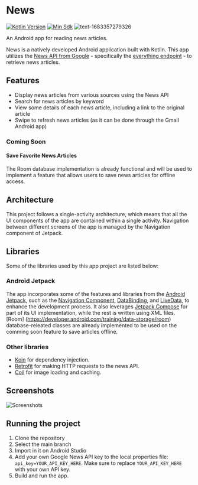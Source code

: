 
# News
[![Kotlin Version](https://img.shields.io/badge/kotlin-1.8.2-blue.svg)](https://kotlinlang.org) [![Min Sdk](https://img.shields.io/badge/minSdk-24-green.svg)](https://developer.android.com/about/versions/android-7.0)
![text-1683357279326](https://user-images.githubusercontent.com/20100533/236609315-2006d227-dae1-449e-9a86-fb3ec376247b.png)

An Android app for reading news articles. 

News is a natively developed Android application built with Kotlin. This app utilizes the [News API from Google](https://newsapi.org/) - specifically the [everything endpoint](https://newsapi.org/docs/endpoints/everything.) - to retrieve news articles.  

## Features

-   Display news articles from various sources using the News API
-   Search for news articles by keyword
-   View some details of each news article, including a link to the original article
-   Swipe to refresh news articles (as it can be done through the Gmail Android app)

### Coming Soon

#### Save Favorite News Articles

The Room database implementation is already functional and will be used to implement a feature that allows users to save news articles for offline access.


## Architecture

This project follows a single-activity architecture, which means that all the UI components of the app are contained within a single activity. Navigation between different screens of the app is managed by the Navigation component of Jetpack.


## Libraries
Some of the libraries used by this app project are listed below:

### Android Jetpack
The app incorporates some of the features and libraries from the [Android Jetpack](https://developer.android.com/jetpack), such as the [Navigation Component](https://developer.android.com/guide/navigation/navigation-getting-started), [DataBinding](https://developer.android.com/topic/libraries/data-binding), and [LiveData](https://developer.android.com/topic/libraries/architecture/livedata), to enhance the development process. It also leverages  [Jetpack Compose](https://developer.android.com/jetpack/compose) for part of its UI implementation, while the rest is written using XML files. [Room] (https://developer.android.com/training/data-storage/room) database-releated classes are already implemented to be used on the comming soon feature to save articles offline.

### Other libraries
-   [Koin](https://insert-koin.io/) for dependency injection.
-   [Retrofit](https://square.github.io/retrofit/) for making HTTP requests to the news API.
-   [Coil](https://coil-kt.github.io/coil/) for image loading and caching.

## Screenshots
![Screenshots](https://user-images.githubusercontent.com/20100533/236609050-cb67c42e-e047-428d-8113-3d48a90c9213.png)

## Running the project

1.  Clone the repository
2.  Select the main branch
3.  Import in it on Android Studio
4.  Add your own Google News API key to the local.properties file:
    `api_key=YOUR_API_KEY_HERE`.
    Make sure to replace `YOUR_API_KEY_HERE` with your own API key. 
5. Build and run the app.
